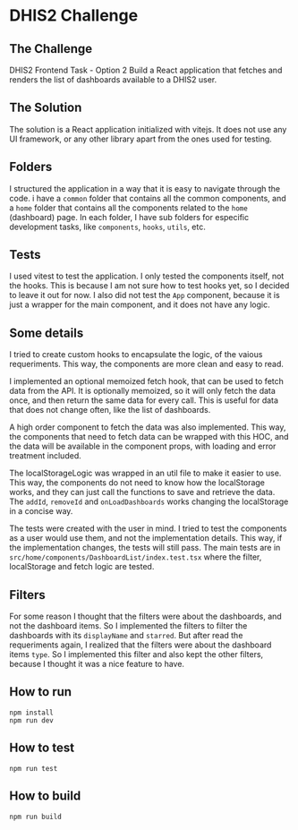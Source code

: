 # DHIS2 Challenge

## The Challenge

DHIS2 Frontend Task - Option 2
Build a React application that fetches and renders the list of dashboards available to a DHIS2 user.

## The Solution

The solution is a React application initialized with vitejs. It does not use any UI framework, or any other library apart from the ones used for testing.

## Folders

I structured the application in a way that it is easy to navigate through the code. i have a `common` folder that contains all the common components, and a `home` folder that contains all the components related to the `home` (dashboard) page. In each folder, I have sub folders for especific development tasks, like `components`, `hooks`, `utils`, etc.

## Tests

I used vitest to test the application. I only tested the components itself, not the hooks. This is because I am not sure how to test hooks yet, so I decided to leave it out for now. I also did not test the `App` component, because it is just a wrapper for the main component, and it does not have any logic.

## Some details

I tried to create custom hooks to encapsulate the logic, of the vaious requeriments. This way, the components are more clean and easy to read.

I implemented an optional memoized fetch hook, that can be used to fetch data from the API. It is optionally memoized, so it will only fetch the data once, and then return the same data for every call. This is useful for data that does not change often, like the list of dashboards.

A high order component to fetch the data was also implemented. This way, the components that need to fetch data can be wrapped with this HOC, and the data will be available in the component props, with loading and error treatment included.

The localStorageLogic was wrapped in an util file to make it easier to use. This way, the components do not need to know how the localStorage works, and they can just call the functions to save and retrieve the data. The `addId`, `removeId` and `onLoadDashboards` works changing the localStorage in a concise way.

The tests were created with the user in mind. I tried to test the components as a user would use them, and not the implementation details. This way, if the implementation changes, the tests will still pass. The main tests are in `src/home/components/DashboardList/index.test.tsx` where the filter, localStorage and fetch logic are tested.

## Filters

For some reason I thought that the filters were about the dashboards, and not the dashboard items. So I implemented the filters to filter the dashboards with its `displayName` and `starred`. But after read the requeriments again, I realized that the filters were about the dashboard items `type`. So I implemented this filter and also kept the other filters, because I thought it was a nice feature to have.

## How to run

```
npm install
npm run dev
```

## How to test

```
npm run test
```

## How to build

```
npm run build
```

